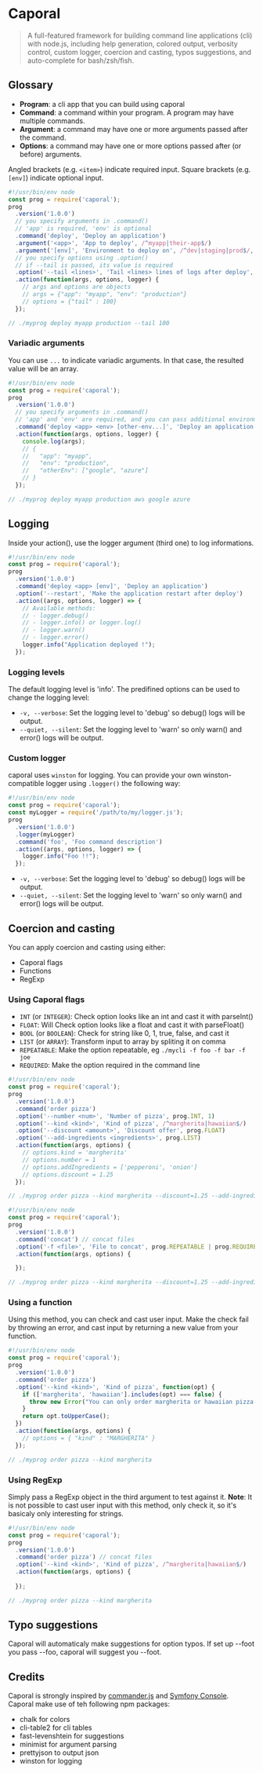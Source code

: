 # Caporal

> A full-featured framework for building command line applications (cli) with node.js,
> including help generation, colored output, verbosity control, custom logger, coercion
> and casting, typos suggestions, and auto-complete for bash/zsh/fish.
 

## Glossary

* **Program**: a cli app that you can build using caporal
* **Command**: a command within your program. A program may have multiple commands.
* **Argument**: a command may have one or more arguments passed after the command. 
* **Options**: a command may have one or more options passed after (or before) arguments.

Angled brackets (e.g. `<item>`) indicate required input. Square brackets (e.g. `[env]`) indicate optional input.

```javascript
#!/usr/bin/env node
const prog = require('caporal');
prog
  .version('1.0.0')
  // you specify arguments in .command()
  // 'app' is required, 'env' is optional
  .command('deploy', 'Deploy an application') 
  .argument('<app>', 'App to deploy', /^myapp|their-app$/)
  .argument('[env]', 'Environment to deploy on', /^dev|staging|prod$/, 'local')
  // you specify options using .option()
  // if --tail is passed, its value is required
  .option('--tail <lines>', 'Tail <lines> lines of logs after deploy', prog.INT) 
  .action(function(args, options, logger) {
    // args and options are objects
    // args = {"app": "myapp", "env": "production"}
    // options = {"tail" : 100}
  });

// ./myprog deploy myapp production --tail 100
```

### Variadic arguments

You can use `...` to indicate variadic arguments. In that case, the resulted value will be an array.

```javascript
#!/usr/bin/env node
const prog = require('caporal');
prog
  .version('1.0.0')
  // you specify arguments in .command()
  // 'app' and 'env' are required, and you can pass additional environments through not required
  .command('deploy <app> <env> [other-env...]', 'Deploy an application to one or more environments') 
  .action(function(args, options, logger) {
    console.log(args);
    // {
    //   "app": "myapp", 
    //   "env": "production",
    //   "otherEnv": ["google", "azure"]
    // }
  });

// ./myprog deploy myapp production aws google azure
```

## Logging

Inside your action(), use the logger argument (third one) to log informations.

```javascript
#!/usr/bin/env node
const prog = require('caporal');
prog
  .version('1.0.0')
  .command('deploy <app> [env]', 'Deploy an application') 
  .option('--restart', 'Make the application restart after deploy') 
  .action((args, options, logger) => {
    // Available methods: 
    // - logger.debug()
    // - logger.info() or logger.log()
    // - logger.warn()
    // - logger.error()
    logger.info("Application deployed !");
  });
```

### Logging levels

The default logging level is 'info'. The predifined options can be used to change the logging level:

* `-v, --verbose`: Set the logging level to 'debug' so debug() logs will be output.
* `--quiet, --silent`: Set the logging level to 'warn' so only warn() and error() logs will be output. 

### Custom logger

caporal uses `winston` for logging. You can provide your own winston-compatible logger using `.logger()`
 the following way:

```javascript
#!/usr/bin/env node
const prog = require('caporal');
const myLogger = require('/path/to/my/logger.js');
prog
  .version('1.0.0')
  .logger(myLogger)
  .command('foo', 'Foo command description') 
  .action((args, options, logger) => {
    logger.info("Foo !!");
  });

```

* `-v, --verbose`: Set the logging level to 'debug' so debug() logs will be output.
* `--quiet, --silent`: Set the logging level to 'warn' so only warn() and error() logs will be output. 


## Coercion and casting

You can apply coercion and casting using either:
 * Caporal flags
 * Functions
 * RegExp

### Using Caporal flags

* `INT` (or `INTEGER`): Check option looks like an int and cast it with parseInt()  
* `FLOAT`: Will Check option looks like a float and cast it with parseFloat()
* `BOOL` (or `BOOLEAN`): Check for string like 0, 1, true, false, and cast it
* `LIST` (or `ARRAY`): Transform input to array by spliting it on comma  
* `REPEATABLE`: Make the option repeatable, eg `./mycli -f foo -f bar -f joe`
* `REQUIRED`: Make the option required in the command line

```javascript
#!/usr/bin/env node
const prog = require('caporal');
prog
  .version('1.0.0')
  .command('order pizza')
  .option('--number <num>', 'Number of pizza', prog.INT, 1)
  .option('--kind <kind>', 'Kind of pizza', /^margherita|hawaiian$/)
  .option('--discount <amount>', 'Discount offer', prog.FLOAT)
  .option('--add-ingredients <ingredients>', prog.LIST)
  .action(function(args, options) {
    // options.kind = 'margherita'
    // options.number = 1
    // options.addIngredients = ['pepperoni', 'onion']
    // options.discount = 1.25
  });

// ./myprog order pizza --kind margherita --discount=1.25 --add-ingredients=pepperoni,onion
```

```javascript
#!/usr/bin/env node
const prog = require('caporal');
prog
  .version('1.0.0')
  .command('concat') // concat files
  .option('-f <file>', 'File to concat', prog.REPEATABLE | prog.REQUIRED)
  .action(function(args, options) {

  });

// ./myprog order pizza --kind margherita --discount=1.25 --add-ingredients=pepperoni,onion
```

### Using a function

Using this method, you can check and cast user input. Make the check fail by throwing an error,
and cast input by returning a new value from your function. 


```javascript
#!/usr/bin/env node
const prog = require('caporal');
prog
  .version('1.0.0')
  .command('order pizza')
  .option('--kind <kind>', 'Kind of pizza', function(opt) {
    if (['margherita', 'hawaiian'].includes(opt) === false) {
      throw new Error("You can only order margherita or hawaiian pizza!");
    }
    return opt.toUpperCase();
  })
  .action(function(args, options) {
    // options = { "kind" : "MARGHERITA" }
  });

// ./myprog order pizza --kind margherita
```

### Using RegExp

Simply pass a RegExp object in the third argument to test against it.
**Note**: It is not possible to cast user input with this method, only check it, 
so it's basicaly only interesting for strings.

```javascript
#!/usr/bin/env node
const prog = require('caporal');
prog
  .version('1.0.0')
  .command('order pizza') // concat files
  .option('--kind <kind>', 'Kind of pizza', /^margherita|hawaiian$/)
  .action(function(args, options) {
    
  });

// ./myprog order pizza --kind margherita
```

## Typo suggestions

Caporal will automaticaly make suggestions for option typos.
If set up --foot you pass --foo, caporal will suggest you --foot.

## Credits

Caporal is strongly inspired by [commander.js](https://github.com/tj/commander.js) and [Symfony Console](http://symfony.com/doc/current/components/console.html).
Caporal make use of teh following npm packages:
* chalk for colors
* cli-table2 for cli tables
* fast-levenshtein for suggestions
* minimist for argument parsing
* prettyjson to output json 
* winston for logging 
